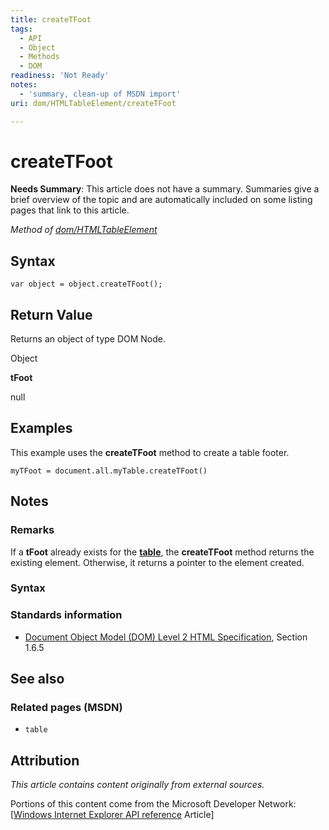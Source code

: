 ```yaml
---
title: createTFoot
tags:
  - API
  - Object
  - Methods
  - DOM
readiness: 'Not Ready'
notes:
  - 'summary, clean-up of MSDN import'
uri: dom/HTMLTableElement/createTFoot

---
```

# createTFoot

**Needs Summary**: This article does not have a summary. Summaries give a brief overview of the topic and are automatically included on some listing pages that link to this article.

*Method of [dom/HTMLTableElement](/dom/HTMLTableElement)*

## Syntax

``` {.js}
var object = object.createTFoot();
```

## Return Value

Returns an object of type DOM Node.

Object

**tFoot**

null

## Examples

This example uses the **createTFoot** method to create a table footer.

    myTFoot = document.all.myTable.createTFoot()

## Notes

### Remarks

If a **tFoot** already exists for the [**table**](/html/elements/table), the **createTFoot** method returns the existing element. Otherwise, it returns a pointer to the element created.

### Syntax

### Standards information

-   [Document Object Model (DOM) Level 2 HTML Specification](http://go.microsoft.com/fwlink/p/?linkid=196991), Section 1.6.5

## See also

### Related pages (MSDN)

-   `table`

## Attribution

*This article contains content originally from external sources.*

Portions of this content come from the Microsoft Developer Network: [[Windows Internet Explorer API reference](http://msdn.microsoft.com/en-us/library/ie/hh828809%28v=vs.85%29.aspx) Article]

